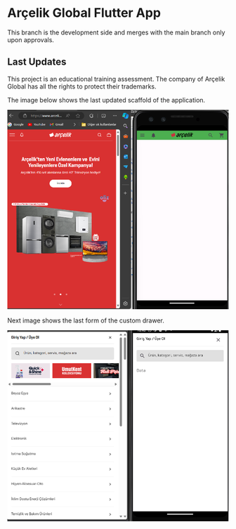 # Arçelik Global Flutter App

This branch is the development side and merges with the main branch only upon approvals.

## Last Updates

This project is an educational training assessment. 
The company of Arçelik Global has all the rights to protect their trademarks.

The image below shows the last updated scaffold of the application.

![Getting Started](/readme_images/custom_appbar.png)

Next image shows the last form of the custom drawer.

![Getting Drawer](/readme_images/custom_drawer.png)